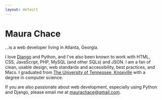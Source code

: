 ```yaml
---
layout: default
---
```


# Maura Chace

&#8230;is a web developer living in Atlanta, Georgia.

I love <a href="http://www.djangoproject.com/">Django</a> and Python, and I've also been known to work with HTML, CSS, JavaScript, PHP, MySQL (and other SQLs) and JSON. I am a fan of clean, usable design, web standards and accessibility, best practices, and Macs. I graduated from <a href="http://www.utk.edu/">The University of Tennessee, Knoxville</a> with a degree in computer science.

If you are also passionate about web development, especially using Python and Django, please email me at <a href="mailto:maurachace@gmail.com">maurachace@gmail.com</a>.

<!--<p>You can also find me at the following places: <a href="http://twitter.com/minarets" rel="me">Twitter</a>,
<a href="http://www.flickr.com/photos/minarets/" rel="me">Flickr</a>,
<a href="http://www.facebook.com/maurachace" rel="me">Facebook</a>,
<a href="http://www.linkedin.com/in/maurachace" rel="me">LinkedIn</a> and
<a href="http://delicious.com/minarets" rel="me">Delicious</a>
as well as at <a href="http://www.paragiraffe.com/" rel="me">my blog</a> and my <a href="http://25wishes.com/" rel="me">Christmas blog</a>.-->
